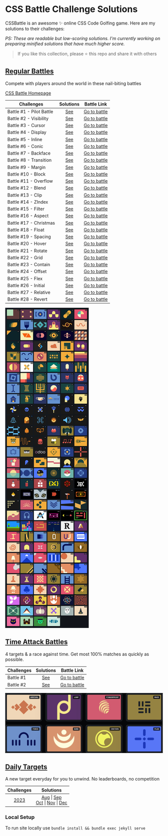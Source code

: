 # CSS Battle Challenge Solutions

CSSBattle is an awesome ✨ online CSS Code Golfing game. Here are my solutions to their challenges:

<em>PS: These are readable but low-scoring solutions. I'm currently working on preparing minified solutions that have much higher score.</em>

> If you like this collection, please ⭐️ this repo and share it with others

## [Regular Battles](/battles/README.md)

Compete with players around the world in these nail-biting battles

[CSS Battle Homepage](https://cssbattle.dev/battles)

| Challenges               |             Solutions              |                   Battle Link                   |
| ------------------------ | :--------------------------------: | :---------------------------------------------: |
| Battle #1 - Pilot Battle | [See](/battles/01-pilot-battle.md) | [Go to battle](https://cssbattle.dev/battle/1)  |
| Battle #2 - Visibility   |  [See](/battles/02-visibility.md)  | [Go to battle](https://cssbattle.dev/battle/2)  |
| Battle #3 - Cursor       |    [See](/battles/03-cursor.md)    | [Go to battle](https://cssbattle.dev/battle/3)  |
| Battle #4 - Display      |   [See](/battles/04-display.md)    | [Go to battle](https://cssbattle.dev/battle/4)  |
| Battle #5 - Inline       |    [See](/battles/05-inline.md)    | [Go to battle](https://cssbattle.dev/battle/5)  |
| Battle #6 - Conic        |    [See](/battles/06-conic.md)     | [Go to battle](https://cssbattle.dev/battle/6)  |
| Battle #7 - Backface     |   [See](/battles/07-backface.md)   | [Go to battle](https://cssbattle.dev/battle/7)  |
| Battle #8 - Transition   |  [See](/battles/08-transition.md)  | [Go to battle](https://cssbattle.dev/battle/8)  |
| Battle #9 - Margin       |    [See](/battles/09-margin.md)    | [Go to battle](https://cssbattle.dev/battle/9)  |
| Battle #10 - Block       |    [See](/battles/10-block.md)     | [Go to battle](https://cssbattle.dev/battle/10) |
| Battle #11 - Overflow    |   [See](/battles/11-overflow.md)   | [Go to battle](https://cssbattle.dev/battle/11) |
| Battle #12 - Blend       |    [See](/battles/12-blend.md)     | [Go to battle](https://cssbattle.dev/battle/12) |
| Battle #13 - Clip        |     [See](/battles/13-clip.md)     | [Go to battle](https://cssbattle.dev/battle/13) |
| Battle #14 - ZIndex      |    [See](/battles/14-zIndex.md)    | [Go to battle](https://cssbattle.dev/battle/14) |
| Battle #15 - Filter      |    [See](/battles/15-filter.md)    | [Go to battle](https://cssbattle.dev/battle/15) |
| Battle #16 - Aspect      |    [See](/battles/16-aspect.md)    | [Go to battle](https://cssbattle.dev/battle/16) |
| Battle #17 - Christmas   |  [See](/battles/17-christmas.md)   | [Go to battle](https://cssbattle.dev/battle/17) |
| Battle #18 - Float       |    [See](/battles/18-float.md)     | [Go to battle](https://cssbattle.dev/battle/18) |
| Battle #19 - Spacing     |   [See](/battles/19-spacing.md)    | [Go to battle](https://cssbattle.dev/battle/19) |
| Battle #20 - Hover       |    [See](/battles/20-hover.md)     | [Go to battle](https://cssbattle.dev/battle/20) |
| Battle #21 - Rotate      |    [See](/battles/21-rotate.md)    | [Go to battle](https://cssbattle.dev/battle/21) |
| Battle #22 - Grid        |     [See](/battles/22-grid.md)     | [Go to battle](https://cssbattle.dev/battle/22) |
| Battle #23 - Contain     |   [See](/battles/23-contain.md)    | [Go to battle](https://cssbattle.dev/battle/23) |
| Battle #24 - Offset      |    [See](/battles/24-offset.md)    | [Go to battle](https://cssbattle.dev/battle/24) |
| Battle #25 - Flex        |     [See](/battles/25-flex.md)     | [Go to battle](https://cssbattle.dev/battle/25) |
| Battle #26 - Initial     |   [See](/battles/26-initial.md)    | [Go to battle](https://cssbattle.dev/battle/26) |
| Battle #27 - Relative    |   [See](/battles/27-relative.md)   | [Go to battle](https://cssbattle.dev/battle/27) |
| Battle #28 - Revert      |    [See](/battles/28-revert.md)    | [Go to battle](https://cssbattle.dev/battle/28) |

![Battle Art](/assets/battles.png)

## [Time Attack Battles](/time-attack/README.md)

4 targets & a race against time. Get most 100% matches as quickly as possible.

| Challenges |               Solutions               |                            Battle Link                            |
| ---------- | :-----------------------------------: | :---------------------------------------------------------------: |
| Battle #1  | [See](/time-attack/01-time-attack.md) | [Go to battle](https://cssbattle.dev/battle/OzwOT17YcT3b8TbNevqv) |
| Battle #2  | [See](/time-attack/02-time-attack.md) | [Go to battle](https://cssbattle.dev/battle/9crk8153AW0QGM8Ne9Ty) |

![Battle Art](/assets/time-battles.png)

## [Daily Targets](https://cssbattle.dev/daily)

A new target everyday for you to unwind. No leaderboards, no competition

|              Challenges               |                                                                                       Solutions                                                                                        |
| :-----------------------------------: | :------------------------------------------------------------------------------------------------------------------------------------------------------------------------------------: |
| [2023](/daily-targets/2023/README.md) | [Aug](/daily-targets/2023/aug.md) \| [Sep](/daily-targets/2023/sep.md) <br>[Oct](/daily-targets/2023/oct.md) \| [Nov](/daily-targets/2023/nov.md) \| [Dec](/daily-targets/2023/dec.md) |

### Local Setup

To run site locally use `bundle install && bundle exec jekyll serve`

